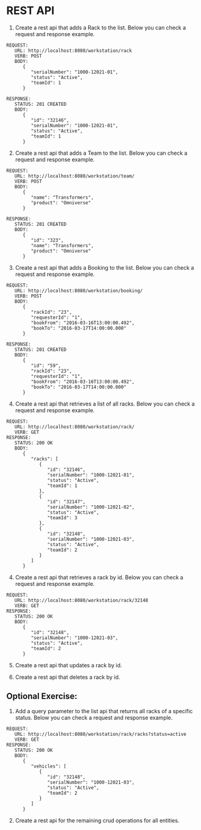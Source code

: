 # REST API

1. Create a rest api that adds a Rack to the list. Below you can check a request and response example.

```
REQUEST:
   URL: http://localhost:8080/workstation/rack
   VERB: POST
   BODY:
      {
         "serialNumber": "1000-12021-01",
         "status": "Active",
         "teamId": 1
      }

RESPONSE:
   STATUS: 201 CREATED
   BODY:
      {
         "id": "32146",
         "serialNumber": "1000-12021-01",
         "status": "Active",
         "teamId": 1
      }
```

2. Create a rest api that adds a Team to the list. Below you can check a request and response example.

```
REQUEST:
   URL: http://localhost:8080/workstation/team/
   VERB: POST
   BODY:
      {
         "name": "Transformers",
         "product": "Omniverse"
      }

RESPONSE:
   STATUS: 201 CREATED
   BODY:
      {
         "id": "323",
         "name": "Transformers",
         "product": "Omniverse"
      }
```

3. Create a rest api that adds a Booking to the list. Below you can check a request and response example.

```
REQUEST:
   URL: http://localhost:8080/workstation/booking/
   VERB: POST
   BODY:
      {
         "rackId": "23",
         "requesterId": "1",
         "bookFrom": "2016-03-16T13:00:00.492",
         "bookTo": "2016-03-17T14:00:00.000"
      }

RESPONSE:
   STATUS: 201 CREATED
   BODY:
      {
         "id": "59",
         "rackId": "23",
         "requesterId": "1",
         "bookFrom": "2016-03-16T13:00:00.492",
         "bookTo": "2016-03-17T14:00:00.000"
      }
```

4. Create a rest api that retrieves a list of all racks. Below you can check a request and response example.

```
REQUEST:
   URL: http://localhost:8080/workstation/rack/
   VERB: GET
RESPONSE:
   STATUS: 200 OK
   BODY:
      {
         "racks": [
            {
               "id": "32146",
               "serialNumber": "1000-12021-01",
               "status": "Active",
               "teamId": 1
            },
            {
               "id": "32147",
               "serialNumber": "1000-12021-02",
               "status": "Active",
               "teamId": 3
            },
            {
               "id": "32148",
               "serialNumber": "1000-12021-03",
               "status": "Active",
               "teamId": 2
            }
         ]
      }
```

4. Create a rest api that retrieves a rack by id. Below you can check a request and response example.

```
REQUEST:
   URL: http://localhost:8080/workstation/rack/32148
   VERB: GET
RESPONSE:
   STATUS: 200 OK
   BODY:
      {
         "id": "32148",
         "serialNumber": "1000-12021-03",
         "status": "Active",
         "teamId": 2
      }
```

5. Create a rest api that updates a rack by id.

6. Create a rest api that deletes a rack by id.

## Optional Exercise:

1. Add a query parameter to the list api that returns all racks of a specific status. Below you can check a request
   and response example.

```
REQUEST:
   URL: http://localhost:8080/workstation/rack/racks?status=active
   VERB: GET
RESPONSE:
   STATUS: 200 OK
   BODY:
      {
         "vehicles": [
            {
               "id": "32148",
               "serialNumber": "1000-12021-03",
               "status": "Active",
               "teamId": 2
            }
         ]
      }
```

2. Create a rest api for the remaining crud operations for all entities.
